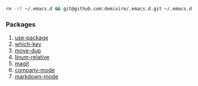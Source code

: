 
```sh
rm -rf ~/.emacs.d && git@github.com:demixire/.emacs.d.git ~/.emacs.d
```

### Packages
1. [use-package](https://github.com/jwiegley/use-package)
2. [which-key](https://github.com/justbur/emacs-which-key) 
3. [move-dup](https://github.com/wyuenho/move-dup)
4. [linum-relative](https://github.com/coldnew/linum-relative)
5. [magit](https://github.com/magit/magit)
6. [company-mode](https://company-mode.github.io/)
7. [markdown-mode](https://jblevins.org/projects/markdown-mode/)
